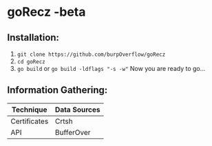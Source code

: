 # goRecz -beta

## Installation:
1. `git clone https://github.com/burpOverflow/goRecz`
2. `cd goRecz`
3. `go build` or `go build -ldflags "-s -w"` 
Now you are ready to go...

## Information Gathering:

| Technique | Data Sources |
| ------------ | ---------- |
| Certificates | Crtsh |
| API | BufferOver |